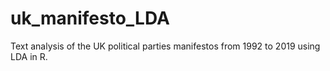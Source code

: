 # uk_manifesto_LDA
Text analysis of the UK political parties manifestos from 1992 to 2019 using LDA in R.
